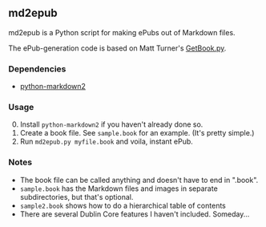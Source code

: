## md2epub

md2epub is a Python script for making ePubs out of Markdown files.

The ePub-generation code is based on Matt Turner's [GetBook.py](http://staff.washington.edu/mdturner/personal.htm).

### Dependencies

* [python-markdown2](http://code.google.com/p/python-markdown2/)

### Usage

0. Install <code>python-markdown2</code> if you haven't already done so.
1. Create a book file. See <code>sample.book</code> for an example. (It's pretty simple.)
2. Run <code>md2epub.py myfile.book</code> and voila, instant ePub.

### Notes

* The book file can be called anything and doesn't have to end in ".book".
* <code>sample.book</code> has the Markdown files and images in separate subdirectories, but that's optional.
* <code>sample2.book</code> shows how to do a hierarchical table of contents
* There are several Dublin Core features I haven't included. Someday...
